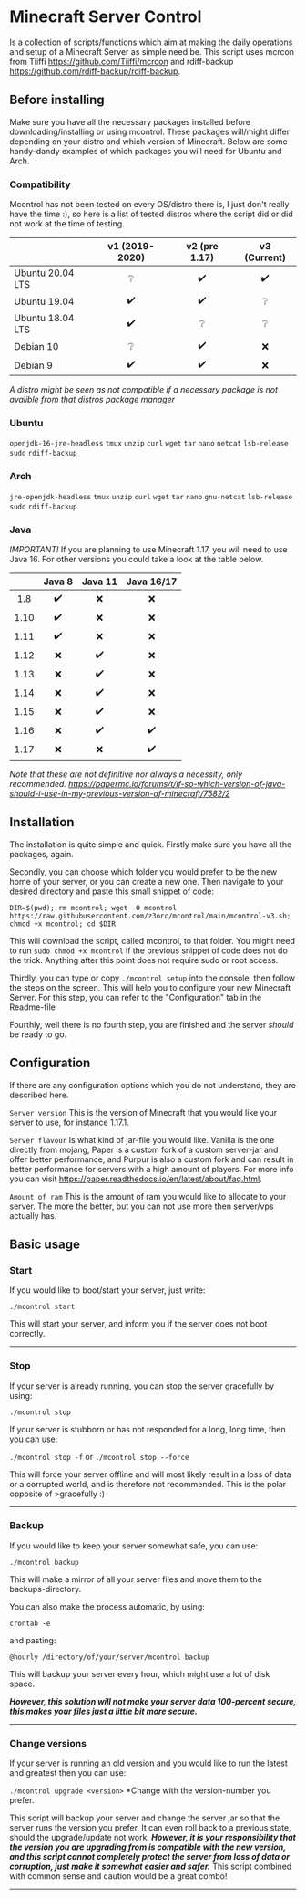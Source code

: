 # Minecraft Server Control
Is a collection of scripts/functions which aim at making the daily operations and setup of a Minecraft Server as simple need be. This script uses mcrcon from Tiiffi https://github.com/Tiiffi/mcrcon and rdiff-backup https://github.com/rdiff-backup/rdiff-backup.

## Before installing

Make sure you have all the necessary packages installed before downloading/installing or using mcontrol. These packages will/might differ depending on your distro and which version of Minecraft. Below are some handy-dandy examples of which packages you will need for Ubuntu and Arch.

### Compatibility
Mcontrol has not been tested on every OS/distro there is, I just don't really have the time :), so here is a list of tested distros where the script did or did not work at the time of testing.

|                        	| v1 (2019-2020) 	| v2 (pre 1.17) 	| v3 (Current) 	|
|------------------------	|:----------------:	|:-----------:	|:--------------:	|
| Ubuntu 20.04 LTS       	|        ❔       	|     ✔️     	|       ✔️      	|
| Ubuntu 19.04           	|        ✔️       	|     ✔️     	|       ❔      	|
| Ubuntu 18.04 LTS       	|        ✔️       	|     ❔     	|       ❔      	|
| Debian 10              	|        ❔       	|     ✔️     	|       ❌      	|
| Debian 9               	|        ✔️       	|     ✔️     	|       ❌      	|

*A distro might be seen as not compatible if a necessary package is not avalible from that distros package manager*

### Ubuntu

`openjdk-16-jre-headless`
`tmux`
`unzip`
`curl`
`wget`
`tar`
`nano`
`netcat`
`lsb-release`
`sudo`
`rdiff-backup`

### Arch

`jre-openjdk-headless`
`tmux`
`unzip`
`curl`
`wget`
`tar`
`nano`
`gnu-netcat`
`lsb-release`
`sudo`
`rdiff-backup`

### Java

*IMPORTANT!* If you are planning to use Minecraft 1.17, you will need to use Java 16. For other versions you could take a look at the table below.

|      | Java 8 | Java 11 | Java 16/17 |
|:------:|:--------:|:---------:|:------------:|
| 1.8  |    ✔️   |    ❌    |      ❌     |
| 1.10 |    ✔️   |    ❌    |      ❌     |
| 1.11 |    ✔️   |    ❌    |      ❌     |
| 1.12 |    ❌   |    ✔️    |      ❌     |
| 1.13 |    ❌   |    ✔️    |      ❌     |
| 1.14 |    ❌   |    ✔️    |      ❌     |
| 1.15 |    ❌   |    ✔️    |      ❌     |
| 1.16 |    ❌   |    ✔️    |      ✔️     |
| 1.17 |    ❌   |    ❌    |      ✔️     |

*Note that these are not definitive nor always a necessity, only recommended. https://papermc.io/forums/t/if-so-which-version-of-java-should-i-use-in-my-previous-version-of-minecraft/7582/2*

## Installation

The installation is quite simple and quick. Firstly make sure you have all the packages, again. 

Secondly, you can choose which folder you would prefer to be the new home of your server, or you can create a new one. Then navigate to your desired directory and paste this small snippet of code:

`DIR=$(pwd); rm mcontrol; wget -O mcontrol https://raw.githubusercontent.com/z3orc/mcontrol/main/mcontrol-v3.sh; chmod +x mcontrol; cd $DIR`

This will download the script, called mcontrol, to that folder. You might need to run `sudo chmod +x mcontrol` if the previous snippet of code does not do the trick. Anything after this point does not require sudo or root access.

Thirdly, you can type or copy `./mcontrol setup` into the console, then follow the steps on the screen. This will help you to configure your new Minecraft Server. For this step, you can refer to the "Configuration" tab in the Readme-file

Fourthly, well there is no fourth step, you are finished and the server *should* be ready to go.

## Configuration

If there are any configuration options which you do not understand, they are described here.

`Server version` This is the version of Minecraft that you would like your server to use, for instance 1.17.1.

`Server flavour` Is what kind of jar-file you would like. Vanilla is the one directly from mojang, Paper is a custom fork of a custom server-jar and offer better performance, and Purpur is also a custom fork and can result in better performance for servers with a high amount of players. For more info you can visit https://paper.readthedocs.io/en/latest/about/faq.html.

`Amount of ram` This is the amount of ram you would like to allocate to your server. The more the better, but you can not use more then server/vps actually has.

## Basic usage

### Start

If you would like to boot/start your server, just write:

`./mcontrol start`

This will start your server, and inform you if the server does not boot correctly.

---

### Stop

If your server is already running, you can stop the server gracefully by using:

`./mcontrol stop`

If your server is stubborn or has not responded for a long, long time, then you can use:

`./mcontrol stop -f` or `./mcontrol stop --force`

This will force your server offline and will most likely result in a loss of data or a corrupted world, and is therefore not recommended. This is the polar opposite of >gracefully :)

---

### Backup

If you would like to keep your server somewhat safe, you can use:

`./mcontrol backup`

This will make a mirror of all your server files and move them to the backups-directory.

You can also make the process automatic, by using:

`crontab -e`

and pasting:

`@hourly /directory/of/your/server/mcontrol backup`

This will backup your server every hour, which might use a lot of disk space.

***However, this solution will not make your server data 100-percent secure, this makes your files just a little bit more secure.***

---

### Change versions

If your server is running an old version and you would like to run the latest and greatest then you can use:

`./mcontrol upgrade <version>` *Change <version> with the version-number you prefer.
 
This script will backup your server and change the server jar so that the server runs the version you prefer. It can even roll back to a previous state, should the upgrade/update not work. ***However, it is your responsibility that the version you are upgrading from is compatible with the new version, and this script cannot completely protect the server from loss of data or corruption, just make it somewhat easier and safer.*** This script combined with common sense and caution would be a great combo!


---
